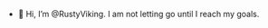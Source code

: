 - 👋 Hi, I’m @RustyViking. I am not letting go until I reach my goals.


<!---
RustyViking/RustyViking is a ✨ special ✨ repository because its `README.md` (this file) appears on your GitHub profile.
You can click the Preview link to take a look at your changes.
--->

